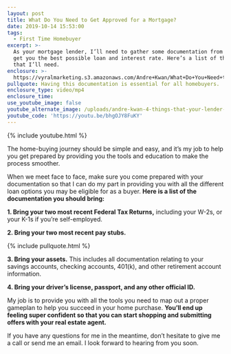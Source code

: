 ```yaml
---
layout: post
title: What Do You Need to Get Approved for a Mortgage?
date: 2019-10-14 15:53:00
tags:
  - First Time Homebuyer
excerpt: >-
  As your mortgage lender, I’ll need to gather some documentation from you to
  get you the best possible loan and interest rate. Here’s a list of the things
  that I’ll need.
enclosure: >-
  https://vyralmarketing.s3.amazonaws.com/Andre+Kwan/What+Do+You+Need+to+Get+Approved+for+a+Mortgage_.mp4
pullquote: Having this documentation is essential for all homebuyers.
enclosure_type: video/mp4
enclosure_time:
use_youtube_image: false
youtube_alternate_image: /uploads/andre-kwan-4-things-that-your-lender-will-need-youtube.png
youtube_code: 'https://youtu.be/bhgOJY8FuKY'
---
```


{% include youtube.html %}

The home-buying journey should be simple and easy, and it’s my job to help you get prepared by providing you the tools and education to make the process smoother.

When we meet face to face, make sure you come prepared with your documentation so that I can do my part in providing you with all the different loan options you may be eligible for as a buyer. **Here is a list of the documentation you should bring:**

**1\. Bring your two most recent Federal Tax Returns,** including your W-2s, or your K-1s if you’re self-employed.

**2\. Bring your two most recent pay stubs.**

{% include pullquote.html %}

**3\. Bring your assets.** This includes all documentation relating to your savings accounts, checking accounts, 401(k), and other retirement account information.

**4\. Bring your driver’s license, passport, and any other official ID.**

My job is to provide you with all the tools you need to map out a proper gameplan to help you succeed in your home purchase. **You’ll end up feeling super confident so that you can start shopping and submitting offers with your real estate agent.**

If you have any questions for me in the meantime, don’t hesitate to give me a call or send me an email. I look forward to hearing from you soon.